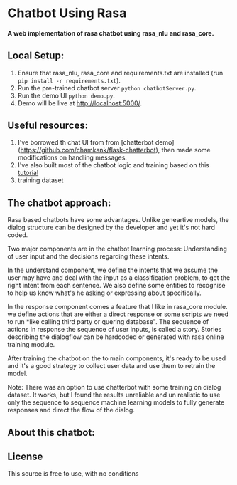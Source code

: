 # Chatbot Using Rasa

#### A web implementation of rasa chatbot using rasa_nlu and rasa_core.

## Local Setup:
 1. Ensure that rasa_nlu, rasa_core and requirements.txt are installed (run `pip install -r requirements.txt`).
 2. Run the pre-trained chatbot server `python chatbotServer.py`.
 3. Run the demo UI `python demo.py`.
 4. Demo will be live at [http://localhost:5000/](http://localhost:5000/).

## Useful resources:
1. I've borrowed th chat UI from from [chatterbot demo] (https://github.com/chamkank/flask-chatterbot), then made some modifications on handling messages.
2. I've also built most of the chatbot logic and training based on this [tutorial](https://github.com/JustinaPetr/Weatherbot_Tutorial)
3. training dataset

## The chatbot approach:
Rasa based chatbots have some advantages. Unlike geneartive models, the dialog structure can be designed by the developer and yet it's not hard coded.

Two major components are in the chatbot learning process: Understanding of user input and the decisions regarding these intents.

In the understand component, we define the intents that we assume the user may have and deal with the input as a classification problem, to get the right intent from each sentence.  We also define some entities to recognise to help us know what's he asking or expressing about specifically.

In the response component comes a feature that I like in rasa_core module.  we define actions that are either a direct response or some scripts we need to run *like calling third party or quering database".  The sequence of actions in response the sequence of user inputs, is called a story.  Stories describing the dialogflow can be hardcoded or generated with rasa online training module.

After training the chatbot on the to main components, it's ready to be used and it's a good strategy to collect user data and use them to retrain the model.

Note: There was an option to use chatterbot with some training on dialog dataset. It works, but I found the results unreliable and un realistic to use only the sequence to sequence machine learning models to fully generate responses and direct the flow of the dialog. 

## About this chatbot:


## License
This source is free to use, with no conditions